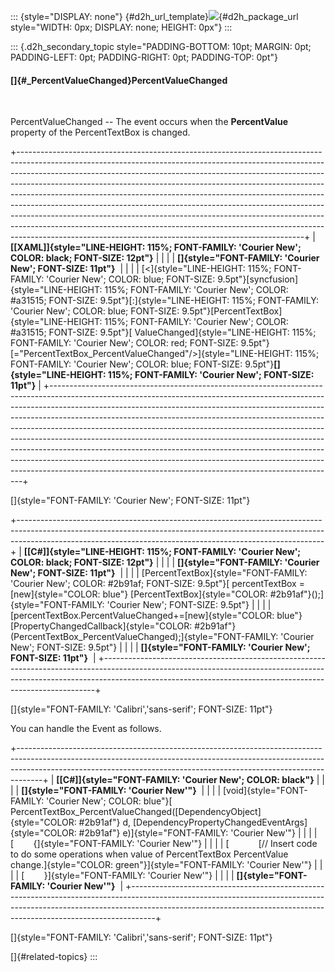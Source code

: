::: {style="DISPLAY: none"}
[](ms-xhelp:///?Id=d2h_url_template){#d2h_url_template}![](!package_url!){#d2h_package_url style="WIDTH: 0px; DISPLAY: none; HEIGHT: 0px"}
:::

::: {.d2h_secondary_topic style="PADDING-BOTTOM: 10pt; MARGIN: 0pt; PADDING-LEFT: 0pt; PADDING-RIGHT: 0pt; PADDING-TOP: 0pt"}
#### []{#_PercentValueChanged}PercentValueChanged

 

PercentValueChanged -- The event occurs when the **PercentValue** property of the PercentTextBox is changed.

+-----------------------------------------------------------------------------------------------------------------------------------------------------------------------------------------------------------------------------------------------------------------------------------------------------------------------------------------------------------------------------------------------------------------------------------------------------------------------------------------------------------------------------------------------------------------------------------------------------------------------------------------------------------------------------------------------------------------------+
| **[\[XAML\]]{style="LINE-HEIGHT: 115%; FONT-FAMILY: 'Courier New'; COLOR: black; FONT-SIZE: 12pt"}**                                                                                                                                                                                                                                                                                                                                                                                                                                                                                                                                                                                                                  |
|                                                                                                                                                                                                                                                                                                                                                                                                                                                                                                                                                                                                                                                                                                                       |
| **[]{style="FONT-FAMILY: 'Courier New'; FONT-SIZE: 11pt"}**                                                                                                                                                                                                                                                                                                                                                                                                                                                                                                                                                                                                                                                           |
|                                                                                                                                                                                                                                                                                                                                                                                                                                                                                                                                                                                                                                                                                                                       |
| [\<]{style="LINE-HEIGHT: 115%; FONT-FAMILY: 'Courier New'; COLOR: blue; FONT-SIZE: 9.5pt"}[syncfusion]{style="LINE-HEIGHT: 115%; FONT-FAMILY: 'Courier New'; COLOR: #a31515; FONT-SIZE: 9.5pt"}[:]{style="LINE-HEIGHT: 115%; FONT-FAMILY: 'Courier New'; COLOR: blue; FONT-SIZE: 9.5pt"}[PercentTextBox]{style="LINE-HEIGHT: 115%; FONT-FAMILY: 'Courier New'; COLOR: #a31515; FONT-SIZE: 9.5pt"}[ ValueChanged]{style="LINE-HEIGHT: 115%; FONT-FAMILY: 'Courier New'; COLOR: red; FONT-SIZE: 9.5pt"}[=\"PercentTextBox_PercentValueChanged\"/\>]{style="LINE-HEIGHT: 115%; FONT-FAMILY: 'Courier New'; COLOR: blue; FONT-SIZE: 9.5pt"}**[]{style="LINE-HEIGHT: 115%; FONT-FAMILY: 'Courier New'; FONT-SIZE: 11pt"}** |
+-----------------------------------------------------------------------------------------------------------------------------------------------------------------------------------------------------------------------------------------------------------------------------------------------------------------------------------------------------------------------------------------------------------------------------------------------------------------------------------------------------------------------------------------------------------------------------------------------------------------------------------------------------------------------------------------------------------------------+

[]{style="FONT-FAMILY: 'Courier New'; FONT-SIZE: 11pt"} 

+----------------------------------------------------------------------------------------------------------------------------------------------------------------------------------------------------------------------------------------+
| **[\[C#\]]{style="LINE-HEIGHT: 115%; FONT-FAMILY: 'Courier New'; COLOR: black; FONT-SIZE: 12pt"}**                                                                                                                                     |
|                                                                                                                                                                                                                                        |
| **[]{style="FONT-FAMILY: 'Courier New'; FONT-SIZE: 11pt"}**                                                                                                                                                                            |
|                                                                                                                                                                                                                                        |
| [PercentTextBox]{style="FONT-FAMILY: 'Courier New'; COLOR: #2b91af; FONT-SIZE: 9.5pt"}[ percentTextBox = [new]{style="COLOR: blue"} [PercentTextBox]{style="COLOR: #2b91af"}();]{style="FONT-FAMILY: 'Courier New'; FONT-SIZE: 9.5pt"} |
|                                                                                                                                                                                                                                        |
| [percentTextBox.PercentValueChanged+=[new]{style="COLOR: blue"} [PropertyChangedCallback]{style="COLOR: #2b91af"}(PercentTextBox_PercentValueChanged);]{style="FONT-FAMILY: 'Courier New'; FONT-SIZE: 9.5pt"}                          |
|                                                                                                                                                                                                                                        |
| **[]{style="FONT-FAMILY: 'Courier New'; FONT-SIZE: 11pt"}**                                                                                                                                                                            |
+----------------------------------------------------------------------------------------------------------------------------------------------------------------------------------------------------------------------------------------+

[]{style="FONT-FAMILY: 'Calibri','sans-serif'; FONT-SIZE: 11pt"} 

You can handle the Event as follows.

+------------------------------------------------------------------------------------------------------------------------------------------------------------------------------------------------------------------------------------------------+
| **[\[C#\]]{style="FONT-FAMILY: 'Courier New'; COLOR: black"}**                                                                                                                                                                                 |
|                                                                                                                                                                                                                                                |
| **[]{style="FONT-FAMILY: 'Courier New'"}**                                                                                                                                                                                                     |
|                                                                                                                                                                                                                                                |
| [void]{style="FONT-FAMILY: 'Courier New'; COLOR: blue"}[ PercentTextBox_PercentValueChanged([DependencyObject]{style="COLOR: #2b91af"} d, [DependencyPropertyChangedEventArgs]{style="COLOR: #2b91af"} e)]{style="FONT-FAMILY: 'Courier New'"} |
|                                                                                                                                                                                                                                                |
| [        {]{style="FONT-FAMILY: 'Courier New'"}                                                                                                                                                                                                |
|                                                                                                                                                                                                                                                |
| [            [// Insert code to do some operations when value of PercentTextBox PercentValue change.]{style="COLOR: green"}]{style="FONT-FAMILY: 'Courier New'"}                                                                               |
|                                                                                                                                                                                                                                                |
| [        }]{style="FONT-FAMILY: 'Courier New'"}                                                                                                                                                                                                |
|                                                                                                                                                                                                                                                |
| **[]{style="FONT-FAMILY: 'Courier New'"}**                                                                                                                                                                                                     |
+------------------------------------------------------------------------------------------------------------------------------------------------------------------------------------------------------------------------------------------------+

[]{style="FONT-FAMILY: 'Calibri','sans-serif'; FONT-SIZE: 11pt"} 

[]{#related-topics}
:::
